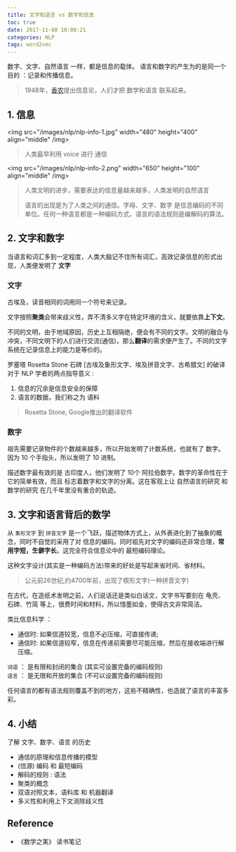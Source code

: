 ```yaml
---
title: 文字和语言 vs 数字和信息
toc: true
date: 2017-11-08 10:08:21
categories: NLP
tags: word2vec
---
```


数字、文字、自然语言 一样，都是信息的载体。<!-- more -->
语言和数字的产生为的是同一个目的 ：记录和传播信息。
 
> 1948年，[香农][1]提出信息论，人们才把 数学和语言 联系起来。

[1]: https://zh.wikipedia.org/wiki/克劳德·香农

## 1. 信息

<img src="/images/nlp/nlp-info-1.jpg" width="480" height="400" align="middle" /img>

> 人类最早利用 voice 进行 通信

<img src="/images/nlp/nlp-info-2.png" width="650" height="100" align="middle" /img>

> 人类文明的进步，需要表达的信息量越来越多，人类发明的自然语言
> 
> 语言的出现是为了人类之间的通信。字母、文字、数字 是信息编码的不同单位。任何一种语言都是一种编码方式，语言的语法规则是编解码的算法。

## 2. 文字和数字

当语言和词汇多到一定程度，人类大脑记不住所有词汇，高效记录信息的形式出现，人类便发明了 **文字**

### 文字

古埃及，读音相同的词用同一个符号来记录。

文字按照**聚类**会带来歧义性，弄不清多义字在特定环境的含义，就要依靠**上下文**。

不同的文明，由于地域原因，历史上互相隔绝，便会有不同的文字。文明的融合与冲突，不同文明下的人们进行交流(通信)，那么**翻译**的需求便产生了。不同的文字系统在记录信息上的能力是等价的。

罗塞塔 Rosetta Stone 石碑 [古埃及象形文字、埃及拼音文字、古希腊文] 的破译对于 NLP 学者的两点指导意义 :

1. 信息的冗余是信息安全的保障
2. 语言的数据，我们称之为 语料

> Rosetta Stone, Google推出的翻译软件

### 数字

祖先需要记录物件的个数越来越多，所以开始发明了计数系统，也就有了 数字。因为 10 个手指头，所以发明了 10 进制。

描述数字最有效的是 古印度人，他们发明了 10个 阿拉伯数字。数字的革命性在于它的简单有效，而且 标志着数字和文字的分离。这在客观上让 自然语言的研究 和 数学的研究 在几千年里没有重合的轨迹。

## 3. 文字和语言背后的数学

从 `象形文字` 到 `拼音文字` 是一个飞跃，描述物体方式上，从外表进化到了抽象的概念，同时不自觉的采用了对 信息的编码。同时祖先对文字的编码还非常合理，**常用字短，生僻字长**。这完全符合信息论中的 最短编码理论。  

这种文字设计(其实是一种编码方法)带来的好处是写起来省时间、省材料。

> 公元前26世纪,约4700年前，出现了楔形文字(一种拼音文字)

在古代，在造纸术发明之前，人们说话还是类似白话文，文字书写要刻在 龟壳、石碑、竹简 等上，很费时间和材料，所以惜墨如金，使得古文非常简洁。 

类比信息科学 ：

- 通信时: 如果信道较宽，信息不必压缩，可直接传递;    
- 通信时: 如果信道较窄，信息在传递前需要尽可能压缩，然后在接收端进行解压缩。

`词语` ： 是有限和封闭的集合 (其实可设置完备的编码规则)  
`语言` ： 是无限和开放的集合 (不可以设置完备的编码规则)

任何语言的都有语法规则覆盖不到的地方，这些不精确性，也造就了语言的丰富多彩。

## 4. 小结

了解 文字、数字、语言 的历史

- 通信的原理和信息传播的模型
- (信源) 编码 和 最短编码
- 解码的规则 : 语法
- 聚类的概念
- 双语对照文本，语料库 和 机器翻译
- 多义性和利用上下文消除歧义性

## Reference

- 《数学之美》 读书笔记 

[info-1]: /images/nlp/nlp-info-1.jpg
